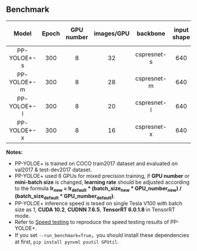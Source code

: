 ## Benchmark
|     Model      | Epoch | GPU number | images/GPU |  backbone  | input shape | Box AP<sup>val<br>0.5:0.95 | Box AP<sup>test<br>0.5:0.95 | Params(M) | FLOPs(G) | V100 FP32(FPS) | V100 TensorRT FP16(FPS) |
|:--------------:|:-----:|:-------:|:----------:|:----------:| :-------:|:--------------------------:|:---------------------------:|:---------:|:--------:|:---------------:| :---------------------: |
| PP-YOLOE+-s                  | 300 |     8      |    32    | cspresnet-s |     640     |       43.7        |        43.9         |   7.93    |  17.36   |   208.3   |  333.3   |
| PP-YOLOE+-m                  | 300 |     8      |    28    | cspresnet-m |     640     |       49. 8       |        50.0         |   23.43   |  49.91   |   123.4   |  208.3   |
| PP-YOLOE+-l                  | 300 |     8      |    20    | cspresnet-l |     640     |       52.9        |        53.3         |   52.20   |  110.07  |   78.1    |  149.2   |
| PP-YOLOE+-x                  | 300 |     8      |    16    | cspresnet-x |     640     |       54.7        |        54.9         |   98.42   |  206.59  |   45.0    |   95.2   |


**Notes:**

- PP-YOLOE+ is trained on COCO train2017 dataset and evaluated on val2017 & test-dev2017 dataset.
- PP-YOLOE+ used 8 GPUs for mixed precision training, if **GPU number** or **mini-batch size** is changed, **learning rate** should be adjusted according to the formula **lr<sub>new</sub> = lr<sub>default</sub> * (batch_size<sub>new</sub> * GPU_number<sub>new</sub>) / (batch_size<sub>default</sub> * GPU_number<sub>default</sub>)**.
- PP-YOLOE+ inference speed is tesed on single Tesla V100 with batch size as 1, **CUDA 10.2**, **CUDNN 7.6.5**, **TensorRT 6.0.1.8** in TensorRT mode.
- Refer to [Speed testing](https://github.com/PaddlePaddle/PaddleDetection/blob/release/2.5/configs/ppyoloe/README.md#speed-testing) to reproduce the speed testing results of PP-YOLOE+.
- If you set `--run_benchmark=True`，you should install these dependencies at first, `pip install pynvml psutil GPUtil`.